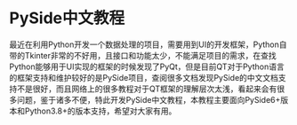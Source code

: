 # PySide中文教程
最近在利用Python开发一个数据处理的项目，需要用到UI的开发框架，Python自带的Tkinter非常的不好用，且接口和功能太少，不能满足项目的需求，在查找Python能够用于UI实现的框架的时候发现了PyQt，但是目前QT对于Python语言的框架支持和维护较好的是PySide项目，查阅很多文档发现PySide的中文文档支持不是很好，而且网络上的很多教程对于QT框架的理解层次太浅，看起来会有很多问题，鉴于诸多不便，特此开发PySide中文教程，本教程主要面向PySide6+版本和Python3.8+的版本支持，希望对大家有用。
